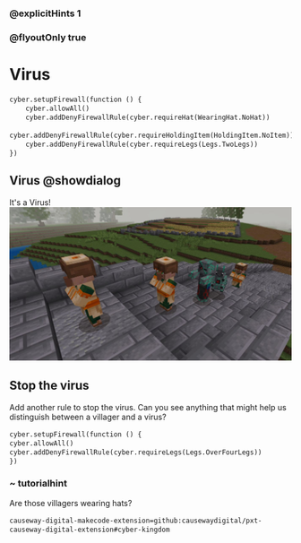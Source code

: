 ### @explicitHints 1
### @flyoutOnly true

# Virus

```ghost
cyber.setupFirewall(function () {
    cyber.allowAll()
    cyber.addDenyFirewallRule(cyber.requireHat(WearingHat.NoHat))
    cyber.addDenyFirewallRule(cyber.requireHoldingItem(HoldingItem.NoItem))
    cyber.addDenyFirewallRule(cyber.requireLegs(Legs.TwoLegs))
})

```

## Virus @showdialog
It's a Virus!   
![Virus](https://raw.githubusercontent.com/CausewayDigital/Minecraft-EE-MakeCode/main/tutorials/cyber-kingdom/firewall/images/level_3.jpg)


## Stop the virus
Add another rule to stop the virus. 
Can you see anything that might help us distinguish between a villager and a virus?


```template
cyber.setupFirewall(function () {
cyber.allowAll()
cyber.addDenyFirewallRule(cyber.requireLegs(Legs.OverFourLegs))
})
```

### ~ tutorialhint
Are those villagers wearing hats?


```package
causeway-digital-makecode-extension=github:causewaydigital/pxt-causeway-digital-extension#cyber-kingdom
```